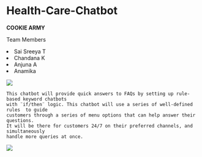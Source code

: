 # Health-Care-Chatbot

<h> <b>COOKIE ARMY </b> </h>

<p> Team Members 
    <li>Sai Sreeya T</li>
    <li>Chandana K</li>
    <li>Anjuna A</li>
    <li>Anamika</li>
    </p>

<img src="https://www.scnsoft.com/blog-pictures/healthcare/how-chatbots-and-ai-are-changing-the-healthcare-industry_1.png">

    This chatbot will provide quick answers to FAQs by setting up rule-based keyword chatbots 
    with ¨if/then¨ logic. This chatbot will use a series of well-defined rules  to guide 
    customers through a series of menu options that can help answer their questions. 
    It will be there for customers 24/7 on their preferred channels, and simultaneously 
    handle more queries at once. 



<img src="https://miro.medium.com/max/875/1*69vLXZCjrJwdXytj0CTSiQ.jpeg">

